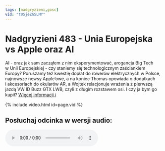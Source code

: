 ```yaml
---
tags: [nadgryzieni,gosc]
vid: "t05jeZGSLMY"
---
```


# Nadgryzieni 483 - Unia Europejska vs Apple oraz AI

AI - oraz jak sam zacząłem z nim eksperymentować, arogancja Big Tech w Unii Europejskiej - czy staniemy się technologicznym zaściankiem Europy? Poruszamy też kwestię dopłat do rowerów elektrycznych w Polsce, najnowsze newsy Apple’owe, a na koniec Thomas opowiada o dodatkach i akcesoriach do okularów AR, a Wojtek relacjonuje wrażenia z pierwszą jazdą VW ID Buzz GTX LWB, czyli z długim rozstawem osi. I czy ja bym go kupił? [Więcej informacji ℹ️][l]

{% include video.html id=page.vid %}

<!--More-->

## Posłuchaj odcinka w wersji audio:

<audio controls>
<source src="https://media.blubrry.com/nadgryzieni/imagazine.stronazen.pl/nadgryzieni/Nadgryzieni-Odcinek-483.mp3" type="audio/mpeg">
</audio>



[l]: https://imagazine.pl/2024/07/05/nadgryzieni-483-unia-europejska-zasciankiem-swiata/

[n]: https://michael.gratis/nozbe_pl
[np]: https://michael.gratis/nozbepersonal_pl
